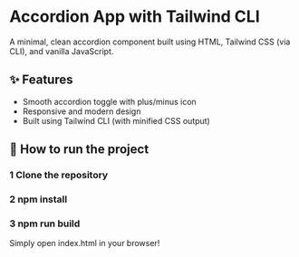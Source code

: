 # Accordion App with Tailwind CLI

A minimal, clean accordion component built using HTML, Tailwind CSS (via CLI), and vanilla JavaScript.

## ✨ Features

- Smooth accordion toggle with plus/minus icon
- Responsive and modern design
- Built using Tailwind CLI (with minified CSS output)

## 🚀 How to run the project

### 1 Clone the repository

### 2 npm install

### 3 npm run build

Simply open index.html in your browser!
